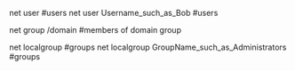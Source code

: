 net user #users
net user Username_such_as_Bob #users

net group /domain #members of domain group

net localgroup #groups
net localgroup GroupName_such_as_Administrators #groups
